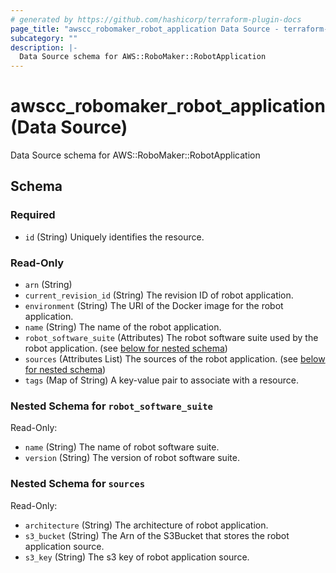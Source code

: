 ```yaml
---
# generated by https://github.com/hashicorp/terraform-plugin-docs
page_title: "awscc_robomaker_robot_application Data Source - terraform-provider-awscc"
subcategory: ""
description: |-
  Data Source schema for AWS::RoboMaker::RobotApplication
---
```


# awscc_robomaker_robot_application (Data Source)

Data Source schema for AWS::RoboMaker::RobotApplication



<!-- schema generated by tfplugindocs -->
## Schema

### Required

- `id` (String) Uniquely identifies the resource.

### Read-Only

- `arn` (String)
- `current_revision_id` (String) The revision ID of robot application.
- `environment` (String) The URI of the Docker image for the robot application.
- `name` (String) The name of the robot application.
- `robot_software_suite` (Attributes) The robot software suite used by the robot application. (see [below for nested schema](#nestedatt--robot_software_suite))
- `sources` (Attributes List) The sources of the robot application. (see [below for nested schema](#nestedatt--sources))
- `tags` (Map of String) A key-value pair to associate with a resource.

<a id="nestedatt--robot_software_suite"></a>
### Nested Schema for `robot_software_suite`

Read-Only:

- `name` (String) The name of robot software suite.
- `version` (String) The version of robot software suite.


<a id="nestedatt--sources"></a>
### Nested Schema for `sources`

Read-Only:

- `architecture` (String) The architecture of robot application.
- `s3_bucket` (String) The Arn of the S3Bucket that stores the robot application source.
- `s3_key` (String) The s3 key of robot application source.


